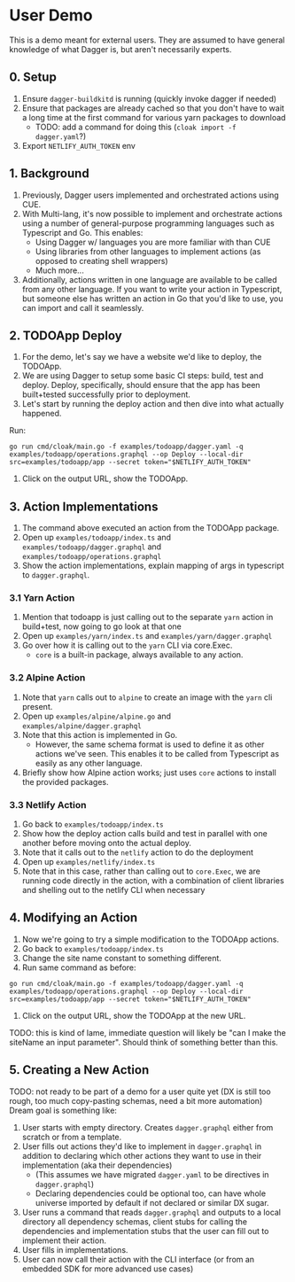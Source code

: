 # User Demo

This is a demo meant for external users. They are assumed to have general knowledge of what Dagger is, but aren't necessarily experts.

## 0. Setup

1. Ensure `dagger-buildkitd` is running (quickly invoke dagger if needed)
1. Ensure that packages are already cached so that you don't have to wait a long time at the first command for various yarn packages to download
   - TODO: add a command for doing this (`cloak import -f dagger.yaml`?)
1. Export `NETLIFY_AUTH_TOKEN` env

## 1. Background

1. Previously, Dagger users implemented and orchestrated actions using CUE.
1. With Multi-lang, it's now possible to implement and orchestrate actions using a number of general-purpose programming languages such as Typescript and Go. This enables:
   - Using Dagger w/ languages you are more familiar with than CUE
   - Using libraries from other languages to implement actions (as opposed to creating shell wrappers)
   - Much more...
1. Additionally, actions written in one language are available to be called from any other language. If you want to write your action in Typescript, but someone else has written an action in Go that you'd like to use, you can import and call it seamlessly.

## 2. TODOApp Deploy

1. For the demo, let's say we have a website we'd like to deploy, the TODOApp.
1. We are using Dagger to setup some basic CI steps: build, test and deploy. Deploy, specifically, should ensure that the app has been built+tested successfully prior to deployment.
1. Let's start by running the deploy action and then dive into what actually happened.

Run:

```console
go run cmd/cloak/main.go -f examples/todoapp/dagger.yaml -q examples/todoapp/operations.graphql --op Deploy --local-dir src=examples/todoapp/app --secret token="$NETLIFY_AUTH_TOKEN"
```

1. Click on the output URL, show the TODOApp.

## 3. Action Implementations

1. The command above executed an action from the TODOApp package.
1. Open up `examples/todoapp/index.ts` and `examples/todoapp/dagger.graphql` and `examples/todoapp/operations.graphql`
1. Show the action implementations, explain mapping of args in typescript to `dagger.graphql`.

### 3.1 Yarn Action

1. Mention that todoapp is just calling out to the separate `yarn` action in build+test, now going to go look at that one
1. Open up `examples/yarn/index.ts` and `examples/yarn/dagger.graphql`
1. Go over how it is calling out to the `yarn` CLI via core.Exec.
   - `core` is a built-in package, always available to any action.

### 3.2 Alpine Action

1. Note that `yarn` calls out to `alpine` to create an image with the `yarn` cli present.
1. Open up `examples/alpine/alpine.go` and `examples/alpine/dagger.graphql`
1. Note that this action is implemented in Go.
   - However, the same schema format is used to define it as other actions we've seen. This enables it to be called from Typescript as easily as any other language.
1. Briefly show how Alpine action works; just uses `core` actions to install the provided packages.

### 3.3 Netlify Action

1. Go back to `examples/todoapp/index.ts`
1. Show how the deploy action calls build and test in parallel with one another before moving onto the actual deploy.
1. Note that it calls out to the `netlify` action to do the deployment
1. Open up `examples/netlify/index.ts`
1. Note that in this case, rather than calling out to `core.Exec`, we are running code directly in the action, with a combination of client libraries and shelling out to the netlify CLI when necessary

## 4. Modifying an Action

1. Now we're going to try a simple modification to the TODOApp actions.
1. Go back to `examples/todoapp/index.ts`
1. Change the site name constant to something different.
1. Run same command as before:

```console
go run cmd/cloak/main.go -f examples/todoapp/dagger.yaml -q examples/todoapp/operations.graphql --op Deploy --local-dir src=examples/todoapp/app --secret token="$NETLIFY_AUTH_TOKEN"
```

1. Click on the output URL, show the TODOApp at the new URL.

TODO: this is kind of lame, immediate question will likely be "can I make the siteName an input parameter". Should think of something better than this.

## 5. Creating a New Action

TODO: not ready to be part of a demo for a user quite yet (DX is still too rough, too much copy-pasting schemas, need a bit more automation)
Dream goal is something like:

1. User starts with empty directory. Creates `dagger.graphql` either from scratch or from a template.
1. User fills out actions they'd like to implement in `dagger.graphql` in addition to declaring which other actions they want to use in their implementation (aka their dependencies)
   - (This assumes we have migrated `dagger.yaml` to be directives in `dagger.graphql`)
   - Declaring dependencies could be optional too, can have whole universe imported by default if not declared or similar DX sugar.
1. User runs a command that reads `dagger.graphql` and outputs to a local directory all dependency schemas, client stubs for calling the dependencies and implementation stubs that the user can fill out to implement their action.
1. User fills in implementations.
1. User can now call their action with the CLI interface (or from an embedded SDK for more advanced use cases)
